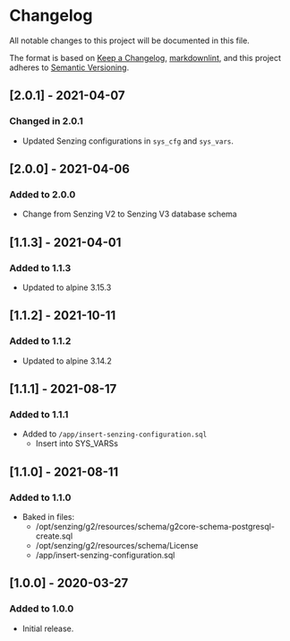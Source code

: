 # Changelog

All notable changes to this project will be documented in this file.

The format is based on [Keep a Changelog](https://keepachangelog.com/en/1.0.0/),
[markdownlint](https://dlaa.me/markdownlint/),
and this project adheres to [Semantic Versioning](https://semver.org/spec/v2.0.0.html).

## [2.0.1] - 2021-04-07

### Changed in 2.0.1

- Updated Senzing configurations in `sys_cfg` and `sys_vars`.

## [2.0.0] - 2021-04-06

### Added to 2.0.0

- Change from Senzing V2 to Senzing V3 database schema

## [1.1.3] - 2021-04-01

### Added to 1.1.3

- Updated to alpine 3.15.3

## [1.1.2] - 2021-10-11

### Added to 1.1.2

- Updated to alpine 3.14.2

## [1.1.1] - 2021-08-17

### Added to 1.1.1

- Added to `/app/insert-senzing-configuration.sql`
  - Insert into SYS_VARSs

## [1.1.0] - 2021-08-11

### Added to 1.1.0

- Baked in files:
  - /opt/senzing/g2/resources/schema/g2core-schema-postgresql-create.sql
  - /opt/senzing/g2/resources/schema/License
  - /app/insert-senzing-configuration.sql

## [1.0.0] - 2020-03-27

### Added to 1.0.0

- Initial release.
